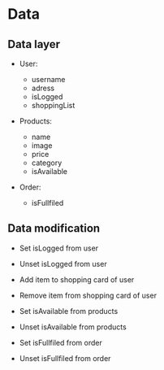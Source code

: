 # Data

## Data layer

- User:

  - username
  - adress
  - isLogged
  - shoppingList

- Products:

  - name
  - image
  - price
  - category
  - isAvailable

- Order:
  - isFullfiled

## Data modification

- Set isLogged from user
- Unset isLogged from user
- Add item to shopping card of user
- Remove item from shopping card of user

- Set isAvailable from products
- Unset isAvailable from products

- Set isFullfiled from order
- Unset isFullfiled from order
